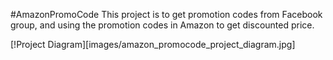 #AmazonPromoCode
This project is to get promotion codes from Facebook group, and using the promotion codes in Amazon to get discounted price.

[!Project Diagram][images/amazon_promocode_project_diagram.jpg]